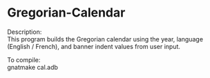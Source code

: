 # Gregorian-Calendar
Description:  
This program builds the Gregorian calendar using the year, language (English / French), and banner indent values from user input.  

To compile:  
gnatmake cal.adb
